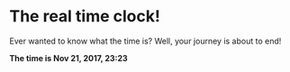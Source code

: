 # The real time clock!

Ever wanted to know what the time is? Well, your journey is about to end!

**The time is Nov 21, 2017, 23:23**